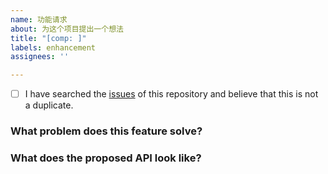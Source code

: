 ```yaml
---
name: 功能请求
about: 为这个项目提出一个想法
title: "[comp: ]"
labels: enhancement
assignees: ''

---
```


- [ ] I have searched the [issues](https://github.com/IduxFE/components/issues) of this repository and believe that this is not a duplicate.

### What problem does this feature solve?
<!-- 这个功能解决了什么问题？ -->
<!-- 请尽可能详尽地说明这个需求的用例和场景。最重要的是：解释清楚是怎样的用户体验需求催生了这个功能上的需求。 -->


### What does the proposed API look like?
<!-- 你期望的 API 是怎样的？-->
<!-- 描述一下你期望这个新功能的 API 是如何使用的，并提供一些代码示例。请用 Markdown 格式化你的代码片段。 -->

